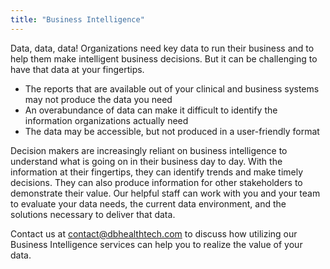 ```yaml
---
title: "Business Intelligence"
---
```


<p>Data, data, data! Organizations need key data to run their business and to help them make intelligent business decisions. But it can be challenging to have that data at your fingertips.</p>
<ul>
<li>The reports that are available out of your clinical and business systems may not produce the data you need</li>
<li>An overabundance of data can make it difficult to identify the information organizations actually need</li>
<li>The data may be accessible, but not produced in a user-friendly format</li>
</ul>
<p>Decision makers are increasingly reliant on business intelligence to understand what is going on in their business day to day. With the information at their fingertips, they can identify trends and make timely decisions. They can also produce information for other stakeholders to demonstrate their value. Our helpful staff can work with you and your team to evaluate your data needs, the current data environment, and the solutions necessary to deliver that data.</p>

Contact us at <contact@dbhealthtech.com> to discuss how utilizing our Business Intelligence services can help you to realize the value of your data.
